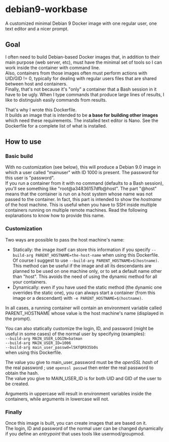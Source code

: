 # debian9-workbase
A customized minimal Debian 9 Docker image with one regular user, one text editor and a nicer prompt.

## Goal

I often need to build Debian-based Docker images that, in addition to their main purpose (web server, etc), must have the minimal set of tools so I can work inside the container with command line.  
Also, containers from those images often must perform actions with UID/GID != 0, typically for dealing with regular users files that are shared between host and containers.  
Finally, that's not because it's "only" a container that a Bash session in it have to be ugly. When I type commands that produce large lines of results, I like to distinguish easily commands from results.

That's why I wrote this Dockerfile.  
It builds an image that is intended to be **a base for building other images** which need these requirements. The installed text editor is Nano. See the Dockerfile for a complete list of what is installed.

## How to use

### Basic build

With no customization (see below), this will produce a Debian 9.0 image in which a user called "mainuser" with ID 1000 is present. The password for this user is "password".  
If you run a container from it with no command (defaults to a Bash session), you'll see something like "root@a34836157dfb@host". The part "@host" means that the container is run on a host system whose name was not passed to the container. In fact, this part is intended to show the *hostname* of the host machine. This is useful when you have to SSH inside multiple containers running on multiple remote machines. Read the following explanations to know how to provide this name.

### Customization

Two ways are possible to pass the host machine's name:

* Statically: the image itself can store this information if you specify `--build-arg PARENT_HOSTNAME=the-host-name` when using this Dockerfile. Of course I suggest to use `--build-arg PARENT_HOSTNAME=$(hostname)`. This method can be useful if the image and all its descendants are planned to be used on one machine only, or to set a default name other than "host". This avoids the need of using the dynamic method for all your containers.
* Dynamically: even if you have used the static method (the dynamic one overrides the static one), you can always start a container (from this image or a descendant) with `-e PARENT_HOSTNAME=$(hostname)`.

In all cases, a running container will contain an environment variable called PARENT_HOSTNAME whose value is the host machine's name (displayed in the prompt).

You can also statically customize the login, ID, and password (might be useful in some cases) of the normal user by specifying (examples):  
`--build-arg MAIN_USER_LOGIN=batman`  
`--build-arg MAIN_USER_ID=1006`  
`--build-arg main_user_passwd=l5KfQR935b0s`  
when using this Dockerfile.

The value you give to main_user_password must be the *openSSL hash* of the real password ; use `openssl passwd` then enter the real password to obtain the hash.  
The value you give to MAIN_USER_ID is for both UID and GID of the user to be created.

Arguments in uppercase will result in environment variables inside the containers, while arguments in lowercase will not.

### Finally

Once this image is built, you can create images that are based on it.  
The login, ID and password of the normal user can be changed dynamically if you define an *entrypoint* that uses tools like usermod/groupmod.
